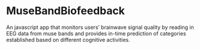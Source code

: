 # MuseBandBiofeedback
An javascript app that monitors users’ brainwave signal quality by reading in EEG data from muse bands and provides in-time prediction of categories established based on different cognitive activities.
